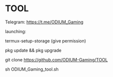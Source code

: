 # TOOL
Telegram: https://t.me/ODIUM_Gaming

launching:

termux-setup-storage
(give permission) 

pkg update && pkg upgrade 

git clone https://github.com/ODIUM-Gaming/TOOL

sh ODIUM_Gaming_tool.sh





